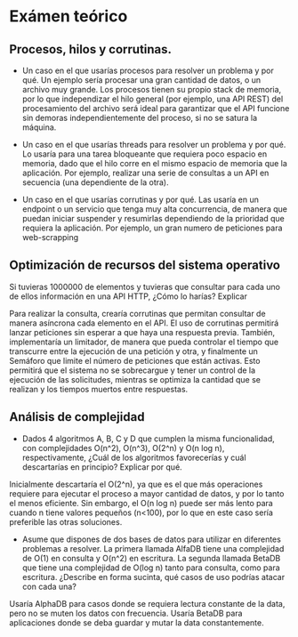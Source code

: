 # Exámen teórico

## Procesos, hilos y corrutinas.

* Un caso en el que usarías procesos para resolver un problema y por qué.
Un ejemplo sería procesar una gran cantidad de datos, o un archivo muy grande. Los procesos tienen su propio stack de memoria, por lo que independizar el hilo general (por ejemplo, una API REST) del procesamiento del archivo será ideal para garantizar que el API funcione sin demoras independientemente del proceso, si no se satura la máquina.

* Un caso en el que usarías threads para resolver un problema y por qué.
Lo usaría para una tarea bloqueante que requiera poco espacio en memoria, dado que el hilo corre en el mismo espacio de memoria que la aplicación. Por ejemplo, realizar una serie de consultas a un API en secuencia (una dependiente de la otra).

* Un caso en el que usarías corrutinas y por qué.
Las usaría en un endpoint o un servicio que tenga muy alta concurrencia, de manera que puedan iniciar suspender y resumirlas dependiendo de la prioridad que requiera la aplicación. Por ejemplo, un gran numero de peticiones para web-scrapping


## Optimización de recursos del sistema operativo

Si tuvieras 1000000 de elementos y tuvieras que consultar para cada uno de ellos información en una API HTTP, ¿Cómo lo harías? Explicar

Para realizar la consulta, crearía corrutinas que permitan consultar de manera asíncrona cada elemento en el API. El uso de corrutinas permitirá lanzar peticiones sin esperar a que haya una respuesta previa. También, implementaría un limitador, de manera que pueda controlar el tiempo que transcurre entre la ejecución de una petición y otra, y finalmente un Semáforo que limite el número de peticiones que están activas. Esto permitirá que el sistema no se sobrecargue y tener un control de la ejecución de las solicitudes, mientras se optimiza la cantidad que se realizan y los tiempos muertos entre respuestas.


## Análisis de complejidad

* Dados 4 algoritmos A, B, C y D que cumplen la misma funcionalidad, con complejidades O(n^2), O(n^3), O(2^n) y O(n log n), respectivamente, ¿Cuál de los algoritmos favorecerías y cuál descartarías en principio? Explicar por qué.

Inicialmente descartaría el O(2^n), ya que es el que más operaciones requiere para ejecutar el proceso a mayor cantidad de datos, y por lo tanto el menos eficiente. Sin embargo, el O(n log n) puede ser más lento para cuando n tiene valores pequeños (n<100), por lo que en este caso sería preferible las otras soluciones.

* Asume que dispones de dos bases de datos para utilizar en diferentes problemas a resolver. La primera llamada AlfaDB tiene una complejidad de O(1) en consulta y O(n^2) en escritura. La segunda llamada BetaDB que tiene una complejidad de O(log n) tanto para consulta, como para escritura. ¿Describe en forma sucinta, qué casos de uso podrías atacar con cada una?

Usaría AlphaDB para casos donde se requiera lectura constante de la data, pero no se muten los datos con frecuencia. Usaría BetaDB para aplicaciones donde se deba guardar y mutar la data constantemente.

